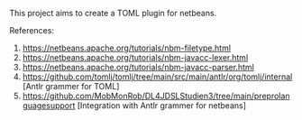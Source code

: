 This project aims to create a TOML plugin for netbeans.

References:
1. https://netbeans.apache.org/tutorials/nbm-filetype.html
2. https://netbeans.apache.org/tutorials/nbm-javacc-lexer.html
3. https://netbeans.apache.org/tutorials/nbm-javacc-parser.html 
4. https://github.com/tomlj/tomlj/tree/main/src/main/antlr/org/tomlj/internal [Antlr grammer for TOML]
5. https://github.com/MobMonRob/DL4JDSLStudien3/tree/main/preprolanguagesupport [Integration with Antlr grammer for netbeans]
